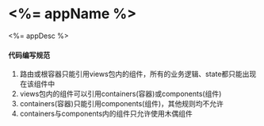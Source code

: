 # <%= appName %>
<%= appDesc %>


#### 代码编写规范
1. 路由或根容器只能引用views包内的组件，所有的业务逻辑、state都只能出现在该组件中
2. views包内的组件可以引用containers(容器)或components(组件)
3. containers(容器)只能引用components(组件)，其他规则均不允许
4. containers与components内的组件只允许使用木偶组件
